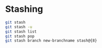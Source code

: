 # Stashing

```bash
git stash
git stash -u
git stash list
git stash pop
git stash branch new-branchname stash@{8}
```